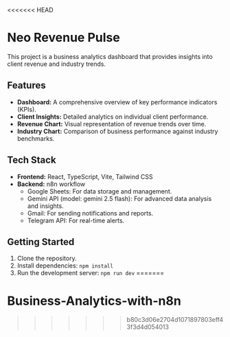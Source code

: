 <<<<<<< HEAD
# Neo Revenue Pulse

This project is a business analytics dashboard that provides insights into client revenue and industry trends.

## Features

*   **Dashboard:** A comprehensive overview of key performance indicators (KPIs).
*   **Client Insights:** Detailed analytics on individual client performance.
*   **Revenue Chart:** Visual representation of revenue trends over time.
*   **Industry Chart:** Comparison of business performance against industry benchmarks.

## Tech Stack

*   **Frontend:** React, TypeScript, Vite, Tailwind CSS
*   **Backend:** n8n workflow
    *   Google Sheets: For data storage and management.
    *   Gemini API (model: gemini 2.5 flash): For advanced data analysis and insights.
    *   Gmail: For sending notifications and reports.
    *   Telegram API: For real-time alerts.

## Getting Started

1.  Clone the repository.
2.  Install dependencies: `npm install`
3.  Run the development server: `npm run dev`
=======
# Business-Analytics-with-n8n
>>>>>>> b80c3d06e2704d1071897803eff43f3d4d054013
